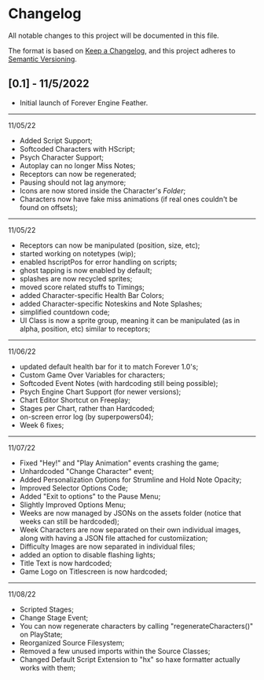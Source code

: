 # Changelog

All notable changes to this project will be documented in this file.

The format is based on [Keep a Changelog](https://keepachangelog.com/en/1.0.0/),
and this project adheres to [Semantic Versioning](https://semver.org/spec/v2.0.0.html).

## [0.1] - 11/5/2022
- Initial launch of Forever Engine Feather.

--------------------------
11/05/22
- Added Script Support;
- Softcoded Characters with HScript;
- Psych Character Support;
- Autoplay can no longer Miss Notes;
- Receptors can now be regenerated;
- Pausing should not lag anymore;
- Icons are now stored inside the Character's *Folder*;
- Characters now have fake miss animations (if real ones couldn't be found on offsets);

--------------------------
11/05/22

- Receptors can now be manipulated (position, size, etc);
- started working on notetypes (wip);
- enabled hscriptPos for error handling on scripts;
- ghost tapping is now enabled by default;
- splashes are now recycled sprites;
- moved score related stuffs to Timings;
- added Character-specific Health Bar Colors;
- added Character-specific Noteskins and Note Splashes;
- simplified countdown code;
- UI Class is now a sprite group, meaning it can be manipulated (as in alpha, position, etc) similar to receptors;

--------------------------
11/06/22

- updated default health bar for it to match Forever 1.0's;
- Custom Game Over Variables for characters;
- Softcoded Event Notes (with hardcoding still being possible);
- Psych Engine Chart Support (for newer versions);
- Chart Editor Shortcut on Freeplay;
- Stages per Chart, rather than Hardcoded;
- on-screen error log (by superpowers04);
- Week 6 fixes;

--------------------------
11/07/22

- Fixed "Hey!" and "Play Animation" events crashing the game;
- Unhardcoded "Change Character" event;
- Added Personalization Options for Strumline and Hold Note Opacity;
- Improved Selector Options Code;
- Added "Exit to options" to the Pause Menu;
- Slightly Improved Options Menu;
- Weeks are now managed by JSONs on the assets folder (notice that weeks can still be hardcoded);
- Week Characters are now separated on their own individual images, along with having a JSON file attached for customiization;
- Difficulty Images are now separated in individual files;
- added an option to disable flashing lights;
- Title Text is now hardcoded;
- Game Logo on Titlescreen is now hardcoded;

--------------------------
11/08/22

- Scripted Stages;
- Change Stage Event;
- You can now regenerate characters by calling "regenerateCharacters()" on PlayState;
- Reorganized Source Filesystem;
- Removed a few unused imports within the Source Classes;
- Changed Default Script Extension to "hx" so haxe formatter actually works with them;
